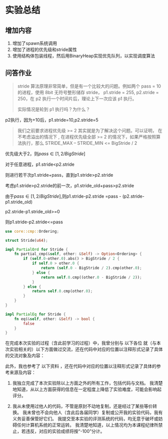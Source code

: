 # 实验总结

## 增加内容

1. 增加了spawn系统调用
2. 增加了进程的优先级和stride属性
3. 使用结构体包装线程，然后用BinaryHeap实现优先队列，以实现调度算法

## 问答作业

>stride 算法原理非常简单，但是有一个比较大的问题。例如两个 pass = 10 的进程，使用 8bit 无符号整形储存 stride， p1.stride = 255, p2.stride = 250，在 p2 执行一个时间片后，理论上下一次应该 p1 执行。
>
>实际情况是轮到 p1 执行吗？为什么？

p2执行，因为+10后，p1.stride=10,p2.stride=5

>我们之前要求进程优先级 >= 2 其实就是为了解决这个问题。可以证明， 在不考虑溢出的情况下 , 在进程优先级全部 >= 2 的情况下，如果严格按照算法执行，那么 STRIDE_MAX – STRIDE_MIN <= BigStride / 2

优先级大于2，则$pass\in [1,2/BigStride]$

对于任意进程，p1.stride<p2.stride

则进行若干次p1.stride+pass，直到p1.stride>p2.stride

考虑p1.stride>p2.stride的前一次，p1.stride_old+pass>p2.stride

由于$pass\in [1,2/BigStride]$,则p1.stride-p2.stride =pass - (p2.stride-p1.stride_old)

p2.stride-p1.stride_old>=0

则p1.stride-p2.stride<=pass

```rust
use core::cmp::Ordering;

struct Stride(u64);

impl PartialOrd for Stride {
    fn partial_cmp(&self, other: &Self) -> Option<Ordering> {
        if (self.0-other.0).abs() > BigStride / 2 {
            if self.0 > other.0 {
                return (self.0 - BigStride / 2).cmp(other.0);
            } else {
                return self.0.cmp((other.0 - BigStride / 2));
            }
        } else {
            return self.0.cmp(other.0);
        }
    }
}

impl PartialEq for Stride {
    fn eq(&self, other: &Self) -> bool {
        false
    }
}
```

在完成本次实验的过程（含此前学习的过程）中，我曾分别与 以下各位 就（与本次实验相关的）以下方面做过交流，还在代码中对应的位置以注释形式记录了具体的交流对象及内容：

此外，我也参考了 以下资料 ，还在代码中对应的位置以注释形式记录了具体的参考来源及内容：


1. 我独立完成了本次实验除以上方面之外的所有工作，包括代码与文档。 我清楚地知道，从以上方面获得的信息在一定程度上降低了实验难度，可能会影响起评分。

2. 我从未使用过他人的代码，不管是原封不动地复制，还是经过了某些等价转换。 我未曾也不会向他人（含此后各届同学）复制或公开我的实验代码，我有义务妥善保管好它们。 我提交至本实验的评测系统的代码，均无意于破坏或妨碍任何计算机系统的正常运转。 我清楚地知道，以上情况均为本课程纪律所禁止，若违反，对应的实验成绩将按“-100”分计。